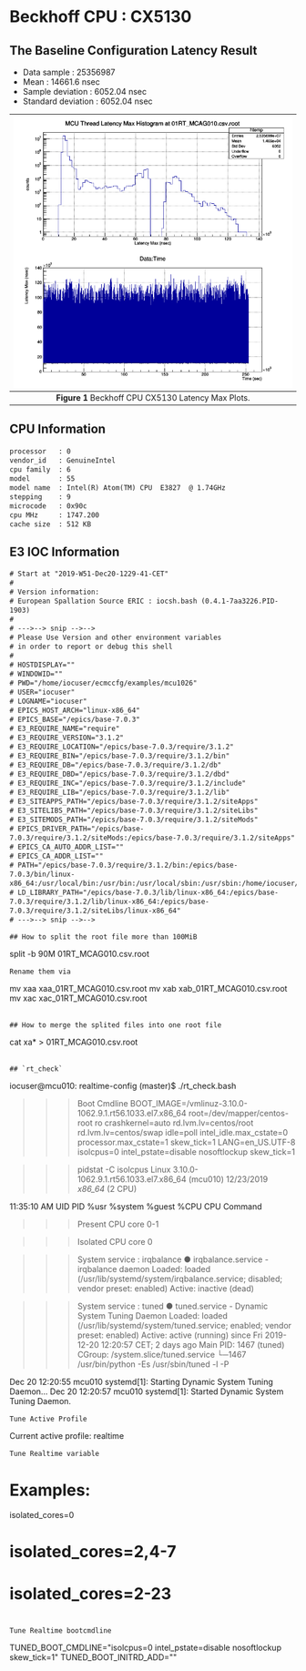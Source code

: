 Beckhoff CPU : CX5130
===

## The Baseline Configuration Latency Result

 
* Data sample : 25356987
* Mean : 14661.6 nsec
* Sample deviation : 6052.04 nsec
* Standard deviation : 6052.04 nsec



|![plot](01RT_MCAG010.csv.root_threadlatency.png)|
| :---: |
|**Figure 1** Beckhoff CPU CX5130 Latency Max Plots. |


## CPU Information
```
processor	: 0
vendor_id	: GenuineIntel
cpu family	: 6
model		: 55
model name	: Intel(R) Atom(TM) CPU  E3827  @ 1.74GHz
stepping	: 9
microcode	: 0x90c
cpu MHz		: 1747.200
cache size	: 512 KB

```

## E3 IOC Information

```
# Start at "2019-W51-Dec20-1229-41-CET"
#
# Version information:
# European Spallation Source ERIC : iocsh.bash (0.4.1-7aa3226.PID-1903)
#
# --->--> snip -->--> 
# Please Use Version and other environment variables
# in order to report or debug this shell
#
# HOSTDISPLAY=""
# WINDOWID=""
# PWD="/home/iocuser/ecmccfg/examples/mcu1026"
# USER="iocuser"
# LOGNAME="iocuser"
# EPICS_HOST_ARCH="linux-x86_64"
# EPICS_BASE="/epics/base-7.0.3"
# E3_REQUIRE_NAME="require"
# E3_REQUIRE_VERSION="3.1.2"
# E3_REQUIRE_LOCATION="/epics/base-7.0.3/require/3.1.2"
# E3_REQUIRE_BIN="/epics/base-7.0.3/require/3.1.2/bin"
# E3_REQUIRE_DB="/epics/base-7.0.3/require/3.1.2/db"
# E3_REQUIRE_DBD="/epics/base-7.0.3/require/3.1.2/dbd"
# E3_REQUIRE_INC="/epics/base-7.0.3/require/3.1.2/include"
# E3_REQUIRE_LIB="/epics/base-7.0.3/require/3.1.2/lib"
# E3_SITEAPPS_PATH="/epics/base-7.0.3/require/3.1.2/siteApps"
# E3_SITELIBS_PATH="/epics/base-7.0.3/require/3.1.2/siteLibs"
# E3_SITEMODS_PATH="/epics/base-7.0.3/require/3.1.2/siteMods"
# EPICS_DRIVER_PATH="/epics/base-7.0.3/require/3.1.2/siteMods:/epics/base-7.0.3/require/3.1.2/siteApps"
# EPICS_CA_AUTO_ADDR_LIST=""
# EPICS_CA_ADDR_LIST=""
# PATH="/epics/base-7.0.3/require/3.1.2/bin:/epics/base-7.0.3/bin/linux-x86_64:/usr/local/bin:/usr/bin:/usr/local/sbin:/usr/sbin:/home/iocuser/.local/bin:/home/iocuser/bin"
# LD_LIBRARY_PATH="/epics/base-7.0.3/lib/linux-x86_64:/epics/base-7.0.3/require/3.1.2/lib/linux-x86_64:/epics/base-7.0.3/require/3.1.2/siteLibs/linux-x86_64"
# --->--> snip -->--> 

```



```
## How to split the root file more than 100MiB
```
split -b 90M 01RT_MCAG010.csv.root
```
Rename them via
```
mv xaa xaa_01RT_MCAG010.csv.root
mv xab xab_01RT_MCAG010.csv.root
mv xac xac_01RT_MCAG010.csv.root
```

## How to merge the splited files into one root file

```
cat xa* > 01RT_MCAG010.csv.root
```

## `rt_check`

```
iocuser@mcu010: realtime-config (master)$ ./rt_check.bash 

>>> Boot Cmdline 
BOOT_IMAGE=/vmlinuz-3.10.0-1062.9.1.rt56.1033.el7.x86_64 root=/dev/mapper/centos-root ro crashkernel=auto rd.lvm.lv=centos/root rd.lvm.lv=centos/swap idle=poll intel_idle.max_cstate=0 processor.max_cstate=1 skew_tick=1 LANG=en_US.UTF-8 isolcpus=0 intel_pstate=disable nosoftlockup skew_tick=1

>>> pidstat -C isolcpus
Linux 3.10.0-1062.9.1.rt56.1033.el7.x86_64 (mcu010) 	12/23/2019 	_x86_64_	(2 CPU)

11:35:10 AM   UID       PID    %usr %system  %guest    %CPU   CPU  Command

>>> Present CPU core 
0-1

>>> Isolated CPU core 
0

>>> System service : irqbalance
● irqbalance.service - irqbalance daemon
   Loaded: loaded (/usr/lib/systemd/system/irqbalance.service; disabled; vendor preset: enabled)
   Active: inactive (dead)

>>> System service : tuned
● tuned.service - Dynamic System Tuning Daemon
   Loaded: loaded (/usr/lib/systemd/system/tuned.service; enabled; vendor preset: enabled)
   Active: active (running) since Fri 2019-12-20 12:20:57 CET; 2 days ago
 Main PID: 1467 (tuned)
   CGroup: /system.slice/tuned.service
           └─1467 /usr/bin/python -Es /usr/sbin/tuned -l -P

Dec 20 12:20:55 mcu010 systemd[1]: Starting Dynamic System Tuning Daemon...
Dec 20 12:20:57 mcu010 systemd[1]: Started Dynamic System Tuning Daemon.

    Tune Active Profile 
Current active profile: realtime

    Tune Realtime variable 
# Examples:
isolated_cores=0
# isolated_cores=2,4-7
# isolated_cores=2-23
#

    Tune Realtime bootcmdline
TUNED_BOOT_CMDLINE="isolcpus=0 intel_pstate=disable nosoftlockup skew_tick=1"
TUNED_BOOT_INITRD_ADD=""

```
